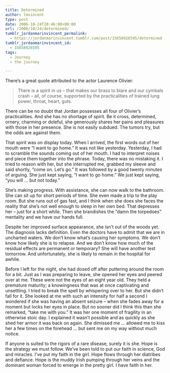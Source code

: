 ```yaml
---
title: Determined
author: lmvincent
type: post
date: 2006-10-24T20:46:00+00:00
url: /2006/10/24/determined/
tumblr_jordanmarinvincent_permalink:
  - https://jordanmarinvincent.tumblr.com/post/15658926595/determined
tumblr_jordanmarinvincent_id:
  - 15658926595
tags:
  - Journey
  - the journey

---
```

There&rsquo;s a great quote attributed to the actor Laurence Olivier:

> There is a spirit in us &ndash; that makes our brass to blare and our cymbals crash &ndash; all, of course, supported by the practicalities of trained lung power, throat, heart, guts.

There can be no doubt that Jordan possesses all four of Olivier&rsquo;s practicalities. And she has no shortage of spirit. Be it cross, determined, ornery, charming or doleful, she generously shares her pains and pleasures with those in her presence. She is not easily subdued. The tumors try, but the odds are against them.<a name="more"></a>

That spirit was on display today. When I arrived, the first words out of her mouth were &ldquo;I want to go home.&rdquo; It was not like yesterday. Yesterday, I had to scramble the sounds coming out of her mouth. I had to interpret noises and piece them together into the phrase. Today, there was no mistaking it. I tried to reason with her, but she interrupted me, grabbed my sleeve and said shortly, &ldquo;come on. Let&rsquo;s go.&rdquo; It was followed by a good twenty minutes of arguing. She just kept saying, &ldquo;I want to go home.&rdquo; We just kept saying, &ldquo;you will &hellip; but not today.&rdquo;

She&rsquo;s making progress. With assistance, she can now walk to the bathroom. She can sit up for short periods of time. She even made a trip to the play room. But she runs out of gas fast, and I think when she does she faces the reality that she&rsquo;s not well enough to sleep in her own bed. That depresses her &ndash; just for a short while. Then she brandishes the &ldquo;damn the torpedoes&rdquo; mentality and we have our hands full.

Despite her improved surface appearance, she isn&rsquo;t out of the woods yet. The diagnosis lacks definition. Even the doctors have to admit that we are in uncharted waters. We don&rsquo;t know what&rsquo;s causing her symptoms. We don&rsquo;t know how likely she is to relapse. And we don&rsquo;t know how much of the residual effects are permanent or temporary? She will have another test tomorrow. And unfortunately, she is likely to remain in the hospital for awhile.

Before I left for the night, she had dosed off after puttering around the room for a bit. Just as I was preparing to leave, she opened her eyes and peered over at me. These were not the eyes of an eight year old. They held a premature maturity; a knowingness that was at once captivating and unsettling. I tried to break the spell by whispering over to her. But she didn&rsquo;t fall for it. She looked at me with such an intensity for half a second I wondered if she was having an absent seizure &ndash; when she fades away for a moment but locks her eyes in place. But no sooner did I think this than she remarked, &ldquo;take me with you.&rdquo; It was her one moment of fragility in an otherwise stoic day. I explained it wasn&rsquo;t possible and as quickly as she shed her armor it was back on again. She dimissed me &hellip; allowed me to kiss her a few times on the forehead &hellip; but sent me on my way without much notice.

If anyone is suited to the rigors of a rare disease, surely it is she. Hope is the strategy we must follow. We&rsquo;ve been told to put our faith in science, God and miracles. I&rsquo;ve put my faith in the girl. Hope flows through her diatribes and defiance. Hope is the muddy Irish pumping through her veins and the dominant woman forced to emerge in the pretty girl. I have faith in her.

<div class="blogger-post-footer">
  <img loading="lazy" width="1" height="1" src="https://blogger.googleusercontent.com/tracker/9039099668816362935-2467904209069221219?l=jordansjourney2.blogspot.com" alt="" />
</div>